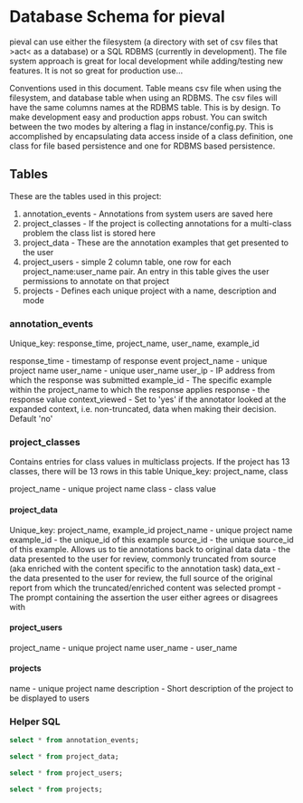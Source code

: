 # Database Schema for pieval
pieval can use either the filesystem (a directory with set of csv files that >act< as a database) or a SQL RDBMS (currently in development).  The file system approach is great for local development while adding/testing new features.  It is not so great for production use...

Conventions used in this document.  Table means csv file when using the filesystem, and database table when using an RDBMS.  The csv files will have the same columns names at the RDBMS table.  This is by design.  To make development easy and production apps robust.  You can switch between the two modes by altering a flag in instance/config.py.  This is accomplished by encapsulating data access inside of a class definition, one class for file based persistence and one for RDBMS based persistence.

## Tables
These are the tables used in this project:  
1. annotation_events - Annotations from system users are saved here
1. project_classes - If the project is collecting annotations for a multi-class problem the class list is stored here
1. project_data - These are the annotation examples that get presented to the user
1. project_users - simple 2 column table, one row for each project_name:user_name pair.  An entry in this table gives the user permissions to annotate on that project
1. projects - Defines each unique project with a name, description and mode

### annotation_events
Unique_key: response_time, project_name, user_name, example_id

response_time - timestamp of response event
project_name - unique project name
user_name - unique user_name
user_ip - IP address from which the response was submitted
example_id - The specific example within the project_name to which the response applies
response - the response value
context_viewed - Set to 'yes' if the annotator looked at the expanded context, i.e. non-truncated, data when making their decision.  Default 'no'

### project_classes
Contains entries for class values in multiclass projects.  If the project has 13 classes, there will be 13 rows in this table
Unique_key: project_name, class

project_name - unique project name
class - class value


#### project_data
Unique_key: project_name, example_id
project_name - unique project name
example_id - the unique_id of this example
source_id - the unique source_id of this example.  Allows us to tie annotations back to original data
data - the data presented to the user for review, commonly truncated from source (aka enriched with the content specific to the annotation task)
data_ext - the data presented to the user for review, the full source of the original report from which the truncated/enriched content was selected
prompt - The prompt containing the assertion the user either agrees or disagrees with

#### project_users
project_name - unique project name
user_name - user_name

#### projects
name - unique project name
description - Short description of the project to be displayed to users


### Helper SQL
```SQL
select * from annotation_events;

select * from project_data;

select * from project_users;

select * from projects;
```
